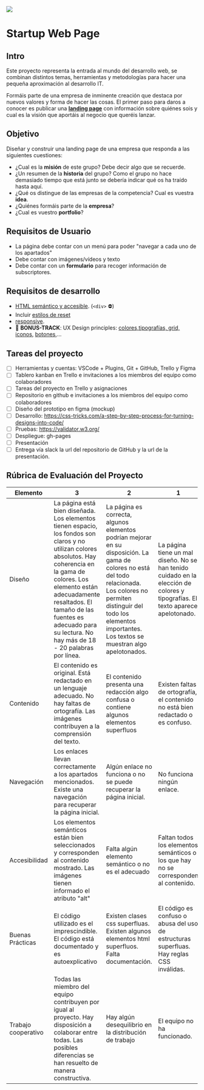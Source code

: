 ![](https://images.unsplash.com/photo-1559136555-9303baea8ebd?ixlib=rb-1.2.1&q=85&fm=jpg&crop=entropy&cs=srgb&w=6000)
# Startup Web Page

## Intro

Este proyecto representa la entrada al mundo del desarrollo web, se combinan distintos temas, herramientas y metodologías para hacer una pequeña aproximación al desarrollo IT.

Formáis parte de una empresa de inminente creación que destaca por nuevos valores y forma de hacer las cosas. El primer paso para daros a conocer es publicar una [__landing page__](https://en.wikipedia.org/wiki/Landing_page) con información sobre quiénes sois y cual es la visión que aportáis al negocio que queréis lanzar.

## Objetivo

Diseñar y construir una landing page de una empresa que responda a las siguientes cuestiones:

- ¿Cual es la **misión** de este grupo? Debe decir algo que se recuerde.
- ¿Un resumen de la **historia** del grupo? Como el grupo no hace demasiado tiempo que está junto se debería indicar qué os ha traído hasta aquí.
- ¿Qué os distingue de las empresas de la competencia? Cual es vuestra **idea**.
- ¿Quiénes formáis parte de la **empresa**?
- ¿Cual es vuestro **portfolio**?

## Requisitos de Usuario
- La página debe contar con un menú para poder "navegar a cada uno de los apartados"
- Debe contar con imágenes/vídeos y texto
- Debe contar con un **formulario** para recoger información de subscriptores.

## Requisitos de desarrollo

- [HTML semántico y accesible](https://css-tricks.com/why-how-and-when-to-use-semantic-html-and-aria/). (`<div>` ⛔)
- Incluir [estilos de reset](https://es.wikipedia.org/wiki/Reset_CSS)
- [responsive](https://en.wikipedia.org/wiki/Responsive_web_design).
- 💪 **BONUS-TRACK**: UX Design principles: [colores,tipografías, grid, iconos](https://medium.com/pennypang-goals/style-guide-for-ui-cheat-sheet-f183cbe6ff44), [botones](https://medium.com/the-school-of-do/ui-cheat-sheets-buttons-7856ff90f544 ),...

## Tareas del proyecto

- [ ] Herramientas y cuentas: VSCode + Plugins, Git + GitHub, Trello y Figma
- [ ] Tablero kanban en Trello e invitaciones a los miembros del equipo como colaboradores
- [ ] Tareas del proyecto en Trello y asignaciones
- [ ] Repositorio en github e invitaciones a los miembros del equipo como colaboradores
- [ ] Diseño del prototipo en figma (mockup)
- [ ] Desarrollo: https://css-tricks.com/a-step-by-step-process-for-turning-designs-into-code/
- [ ] Pruebas: https://validator.w3.org/
- [ ] Despliegue: gh-pages
- [ ] Presentación
- [ ] Entrega vía slack la url del repositorio de GitHub y la url de la presentación.

## Rúbrica de Evaluación del Proyecto

|Elemento|3|2|1|
|---|---|---|---|
|Diseño|La página está bien diseñada. Los elementos tienen espacio, los fondos son claros y no utilizan colores absolutos. Hay coherencia en la gama de colores. Los elemento están adecuadamente resaltados. El tamaño de las fuentes es adecuado para su lectura. No hay más de 18 - 20 palabras por línea.|La página es correcta, algunos elementos podrían mejorar en su disposición. La gama de colores no está del todo relacionada. Los colores no permiten distinguir del todo los elementos importantes. Los textos se muestran algo apelotonados.|La página tiene un mal diseño. No se han tenido cuidado en la elección de colores y tipografías. El texto aparece apelotonado.|
|Contenido|El contenido es original. Está redactado en un lenguaje adecuado. No hay faltas de ortografía. Las imágenes contribuyen a la comprensión del texto.| El contenido presenta una redacción algo confusa o contiene algunos elementos superfluos|Existen faltas de ortografía, el contenido no está bien redactado o es confuso.|
|Navegación|Los enlaces llevan correctamente a los apartados mencionados. Existe una navegación para recuperar la página inicial.|Algún enlace no funciona o no se puede recuperar la página inicial.|No funciona ningún enlace.|
|Accesibilidad|Los elementos semánticos están bien seleccionados y corresponden al contenido mostrado. Las imágenes tienen informado el atributo "alt"|Falta algún elemento semántico o no es el adecuado|Faltan todos los elementos semánticos o los que hay no se corresponden al contenido.|
|Buenas Prácticas|El código utilizado es el imprescindible. El código está documentado y es autoexplicativo|Existen clases css superfluas. Existen algunos elementos html superfluos. Falta documentación.|El código es confuso o abusa del uso de estructuras superfluas. Hay reglas CSS inválidas.|
|Trabajo cooperativo|Todas las miembro del equipo contribuyen por igual al proyecto. Hay disposición a colaborar entre todas. Las posibles diferencias se han resuelto de manera constructiva.|Hay algún desequilibrio en la distribución de trabajo|El equipo no ha funcionado.|
